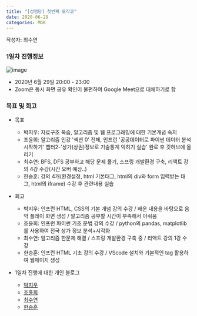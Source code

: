 ```yaml
---
title: "[성찜당] 첫번째 모각코"
date: 2020-06-29
categories: MGK
--- 
```


작성자: 최수연  

### 1일차 진행정보  
![image](https://user-images.githubusercontent.com/28749734/86019637-cd77dc80-ba61-11ea-91a2-43391ff44d36.png)  

+ 2020년 6월 29일 20:00 - 23:00  
+ Zoom은 동시 화면 공유 확인이 불편하여 Google Meet으로 대체하기로 함  


### 목표 및 회고  
+ 목표  
  - 박지우: 자료구조 복습, 알고리즘 및 웹 프로그래밍에 대한 기본개념 숙지  
  - 조윤희: 알고리즘 인강 '섹션 0' 전체, 인프런 '공공데이터로 파이썬 데이터 분석 시작하기' 챕터2-'상가(상권)정보로 기술통계 익히기 실습' 완료 후 깃허브에 올리기  
  - 최수연: BFS, DFS 공부하고 해당 문제 풀기, 스프링 개발환경 구축, 리액트 강의 4강 수강(시간 오버 예상..)  
  - 한승훈: 강의 4개(환경설정, html 기본태그, html의 div와 form 입력받는 태그, html의 iframe) 수강 후 관련내용 실습  
  
+ 회고  
  - 박지우: 인프런 HTML, CSS의 기본 개념 강의 수강 / 배운 내용을 바탕으로 음악 플레이 화면 생성 / 알고리즘 공부할 시간이 부족해서 아쉬움  
  - 조윤희: 인프런 파이썬 기초 문법 강의 수강 / python의 pandas, matplotlib 를 사용하여 전국 상가 정보 분석+시각화  
  - 최수연: 알고리즘 한문제 해결 / 스프링 개발환경 구축 중 / 리액트 강의 1강 수강  
  - 한승훈:  인프런 HTML 기초 강의 수강 / VScode 설치와 기본적인 tag 활용하여 웹페이지 생성  
 
+ 1일차 진행에 대한 개인 블로그  
  - [박지우](https://jwpark6.github.io/day1/)  
  - [조윤희](https://uni2237.github.io/mgc/MGC01/)  
  - [최수연](https://suyeonchoi.github.io/mgk/second-mgk-post/)  
  - [한승훈](https://gooriiie.github.io/%EB%AA%A8%EA%B0%81%EC%BD%94-%EB%AA%A9%ED%91%9C%EC%99%80-%ED%9A%8C%EA%B3%A0/)  
  
